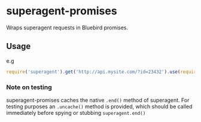 superagent-promises
===================

Wraps superagent requests in Bluebird promises.

## Usage

e.g

```javascript
require('superagent').get('http://api.mysite.com/?id=23432').use(require('superagent-promises')).end();
```

### Note on testing

superagent-promises caches the native `.end()` method of superagent. For testing purposes an `.uncache()` method is provided, which should be called immediately before spying or stubbing `superagent.end()`
